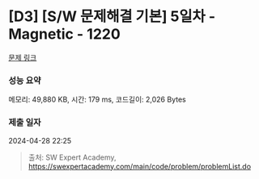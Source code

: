 # [D3] [S/W 문제해결 기본] 5일차 - Magnetic - 1220 

[문제 링크](https://swexpertacademy.com/main/code/problem/problemDetail.do?contestProbId=AV14hwZqABsCFAYD) 

### 성능 요약

메모리: 49,880 KB, 시간: 179 ms, 코드길이: 2,026 Bytes

### 제출 일자

2024-04-28 22:25



> 출처: SW Expert Academy, https://swexpertacademy.com/main/code/problem/problemList.do